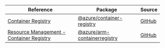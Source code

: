 | Reference | Package | Source |
|---|---|---|
|[Container Registry](container-registry-readme.md)|[@azure/container-registry](https://www.npmjs.com/package/@azure/container-registry)|[GitHub](https://github.com/Azure/azure-sdk-for-js/blob/main/sdk/containerregistry/container-registry)|
|[Resource Management - Container Registry](arm-containerregistry-readme.md)|[@azure/arm-containerregistry](https://www.npmjs.com/package/@azure/arm-containerregistry)|[GitHub](https://github.com/Azure/azure-sdk-for-js/blob/main/sdk/containerregistry/arm-containerregistry)|
